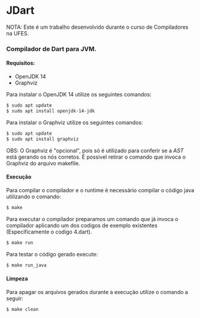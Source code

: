 # JDart

NOTA: Este é um trabalho desenvolvido durante o curso de Compiladores na UFES.

### Compilador de Dart para JVM.

#### Requisitos:
- OpenJDK 14
- Graphviz

Para instalar o OpenJDK 14 utilize os seguintes comandos:

```bash
$ sudo apt update
$ sudo apt install openjdk-14-jdk
```

Para instalar o Graphviz utilize os seguintes comandos:

```bash
$ sudo apt update
$ sudo apt install graphviz
```

OBS: O Graphviz é "opcional", pois só é utilizado para
conferir se a *AST* está gerando os nós corretos. É possivel
retirar o comando que invoca o Graphviz do arquivo makefile.

#### Execução

Para compilar o compilador e o runtime é necessário compilar o código java
utilizando o comando:
```bash
$ make
```
Para executar o compilador preparamos um comando que já invoca o compilador
aplicando um dos codigos de exemplo existentes (Especificamente o codigo 4.dart).
```bash
$ make run
```
Para testar o código gerado execute:
```bash
$ make run_java
```

#### Limpeza

Para apagar os arquivos gerados durante a execução utilize
o comando a seguir:
```bash
$ make clean
```





